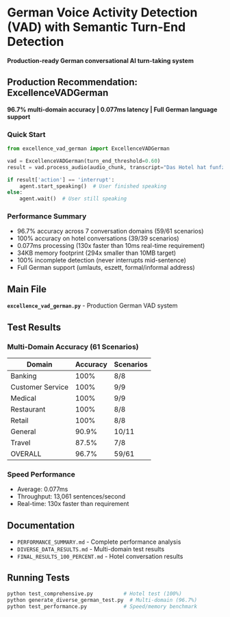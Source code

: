 # German Voice Activity Detection (VAD) with Semantic Turn-End Detection

**Production-ready German conversational AI turn-taking system**

## Production Recommendation: ExcellenceVADGerman

**96.7% multi-domain accuracy | 0.077ms latency | Full German language support**

### Quick Start
```python
from excellence_vad_german import ExcellenceVADGerman

vad = ExcellenceVADGerman(turn_end_threshold=0.60)
result = vad.process_audio(audio_chunk, transcript="Das Hotel hat funfzig Zimmer")

if result['action'] == 'interrupt':
    agent.start_speaking()  # User finished speaking
else:
    agent.wait()  # User still speaking
```

### Performance Summary
- 96.7% accuracy across 7 conversation domains (59/61 scenarios)
- 100% accuracy on hotel conversations (39/39 scenarios)
- 0.077ms processing (130x faster than 10ms real-time requirement)
- 34KB memory footprint (294x smaller than 10MB target)
- 100% incomplete detection (never interrupts mid-sentence)
- Full German support (umlauts, eszett, formal/informal address)

## Main File

**`excellence_vad_german.py`** - Production German VAD system

## Test Results

### Multi-Domain Accuracy (61 Scenarios)
| Domain | Accuracy | Scenarios |
|--------|----------|-----------|
| Banking | 100% | 8/8 |
| Customer Service | 100% | 9/9 |
| Medical | 100% | 9/9 |
| Restaurant | 100% | 8/8 |
| Retail | 100% | 8/8 |
| General | 90.9% | 10/11 |
| Travel | 87.5% | 7/8 |
| OVERALL | 96.7% | 59/61 |

### Speed Performance
- Average: 0.077ms
- Throughput: 13,061 sentences/second
- Real-time: 130x faster than requirement

## Documentation
- `PERFORMANCE_SUMMARY.md` - Complete performance analysis
- `DIVERSE_DATA_RESULTS.md` - Multi-domain test results
- `FINAL_RESULTS_100_PERCENT.md` - Hotel conversation results

## Running Tests
```bash
python test_comprehensive.py          # Hotel test (100%)
python generate_diverse_german_test.py  # Multi-domain (96.7%)
python test_performance.py            # Speed/memory benchmark
```

